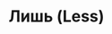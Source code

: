 ---
draft: false
slug: lish-less-5688e5c6
title: Лишь (Less)
type: books
params:
  authors:
    - Andrew Sean Greer, Эндрю Шон Грир
  book_title: Лишь (Less)
  book_description: "Накануне своего пятидесятилетия писатель-неудачник Артур Лишь получает приглашение на свадьбу бывшего, которого до сих пор не разлюбил.\n\nПойти на церемонию слишком неловко, но отсиживаться дома — значит признать поражение. А потому, отыскав запылившиеся приглашения на все самые сомнительные литературные \nмероприятия, он отправляется в кругосветное путешествие...\n\nPROBLEM: You are a failed novelist about to turn fifty. A wedding invitation arrives in the mail: your boyfriend of the past nine years now engaged to someone else. You can’t say yes--it would all be too awkward--and you can’t say no--it would look like defeat. On your desk are a series of half-baked literary invitations you’ve received from around the world.QUESTION: How do you arrange to skip town?ANSWER: You accept them all.If you are Arthur Less.Thus begins an around-the-world-in-eighty-days fantasia that will take Arthur Less to Mexico, Italy, Germany, Morocco, India and Japan and put thousands of miles between him and the problems he refuses to face. What could possibly go wrong?Well: Arthur will almost fall in love in Paris, almost fall to his death in Berlin, barely escape to a Moroccan ski chalet from a Sahara sandstorm, accidentally book himself as the (only) writer-in-residence at a Christian Retreat Center in Southern India, and arrive in Japan too late for the cherry blossoms. In between: science fiction fans, crazed academics, emergency rooms, starlets, doctors, exes and, on a desert island in the Arabian Sea, the last person on Earth he wants to see. Somewhere in there: he will turn fifty. The second phase of life, as he thinks of it, falling behind him like the second phase of a rocket. There will be his first love. And there will be his last.A love story, a satire of the American abroad, a rumination on time and the human heart, by an authorThe New York Timeshas hailed as “inspired, lyrical,” “elegiac,” “ingenious,” as well as “too sappy by half,”Lessshows a writer at the peak of his talents raising the curtain on our shared human comedy."
  cover: https://images-na.ssl-images-amazon.com/images/S/compressed.photo.goodreads.com/books/1524491811i/39927096.jpg
  editions count: '84'
  isbn: '9785604360552'
  languages:
    - Английский
    - Немецкий
    - Польский
    - Русский
    - Французский
  goodreads_link: https://www.goodreads.com/book/show/49049215
  page_count: '328'
  problem: 'You are a failed novelist about to turn fifty. A wedding invitation arrives in the mail: your boyfriend of the past nine years now engaged to someone else. You can’t say yes--it would all be too awkward--and you can’t say no--it would look like defeat. On your desk are a series of half-baked literary invitations you’ve received from around the world.QUESTION: How do you arrange to skip town?ANSWER: You accept them all.If you are Arthur Less.Thus begins an around-the-world-in-eighty-days fantasia that will take Arthur Less to Mexico, Italy, Germany, Morocco, India and Japan and put thousands of miles between him and the problems he refuses to face. What could possibly go wrong?Well: Arthur will almost fall in love in Paris, almost fall to his death in Berlin, barely escape to a Moroccan ski chalet from a Sahara sandstorm, accidentally book himself as the (only) writer-in-residence at a Christian Retreat Center in Southern India, and arrive in Japan too late for the cherry blossoms. In between: science fiction fans, crazed academics, emergency rooms, starlets, doctors, exes and, on a desert island in the Arabian Sea, the last person on Earth he wants to see. Somewhere in there: he will turn fifty. The second phase of life, as he thinks of it, falling behind him like the second phase of a rocket. There will be his first love. And there will be his last.A love story, a satire of the American abroad, a rumination on time and the human heart, by an authorThe New York Timeshas hailed as “inspired, lyrical,” “elegiac,” “ingenious,” as well as “too sappy by half,”Lessshows a writer at the peak of his talents raising the curtain on our shared human comedy.'
  publication_year: '2017'
  publishers:
    - Popcorn books
  russian_audioversion: false
  russian_translation_status: exists
  series: Arthur Less
  short_book_description: Накануне своего пятидесятилетия писатель-неудачник Артур Лишь получает приглашение на свадьбу бывшего, которого до сих пор не разлюбил...
  tags:
    - Arthur Less
    - Authors
    - Carlos Pelu
    - Fiction humorous
    - Fiction humorous general
    - Fiction satire
    - Freddy Pelu
    - Gay men fiction
    - Gay novelists
    - Germany
    - Homoseksualizm
    - Humorous
    - Humour
    - India
    - Italy
    - Japan
    - Kryzys wieku średniego
    - LGBTQ+
    - Literary
    - Marian Brownburn
    - Mexico
    - Miłość
    - Morocco
    - New York
    - New York Times reviewed
    - Paris
    - Pisarze
    - Podróże dookoła świata
    - Present
    - Robert Brownburn
    - San Francisco
    - Voyages and travels
    - audiobook
    - authors
    - contemporary
    - fiction
    - gay
    - humor
    - literary fiction
    - new york times bestseller
    - novels
    - queer
    - romance
---